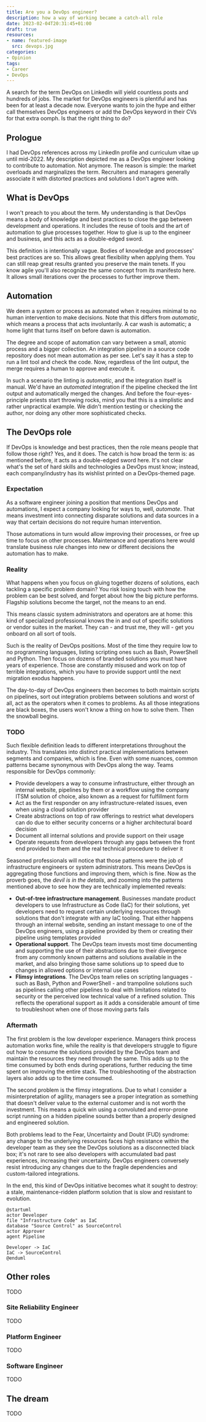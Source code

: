 ```yaml
---
title: Are you a DevOps engineer?
description: how a way of working became a catch-all role
date: 2023-02-04T20:31:45+01:00
draft: true
resources:
- name: featured-image
  src: devops.jpg
categories:
- Opinion
tags:
- Career
- DevOps
---
```


A search for the term DevOps on LinkedIn will yield countless posts and hundreds of jobs. The market for DevOps engineers is plentiful and has been for at least a decade now. Everyone wants to join the hype and either call themselves DevOps engineers or add the DevOps keyword in their CVs for that extra oomph. Is that the right thing to do?

<!--more-->

## Prologue

I had DevOps references across my LinkedIn profile and curriculum vitae up until mid-2022. My description depicted me as a DevOps engineer looking to contribute to automation. Not anymore. The reason is simple: the market overloads and marginalizes the term. Recruiters and managers generally associate it with distorted practices and solutions I don't agree with.

## What is DevOps

I won't preach to you about the term. My understanding is that DevOps means a body of knowledge and best practices to close the gap between development and operations. It includes the reuse of tools and the art of automation to glue processes together. How to glue is up to the engineer and business, and this acts as a double-edged sword.

This definition is intentionally vague. Bodies of knowledge and processes' best practices are so. This allows great flexibility when applying them. You can still reap great results granted you preserve the main tenets. If you know agile you'll also recognize the same concept from its manifesto here. It allows small iterations over the processes to further improve them.

## Automation

We deem a system or process as automated when it requires minimal to no human intervention to make decisions. Note that this differs from _automatic_, which means a process that acts involuntarily. A car wash is automatic; a home light that turns itself on before dawn is automation.

The degree and scope of automation can vary between a small, atomic process and a bigger collection. An integration pipeline in a source code repository does not mean automation as per see. Let's say it has a step to run a lint tool and check the code. Now, regardless of the lint output, the merge requires a human to approve and execute it.

In such a scenario the linting is _automatic_, and the integration itself is manual. We'd have an _automated_ integration if the pipeline checked the lint output and automatically merged the changes. And before the four-eyes-principle priests start throwing rocks, mind you that this is a simplistic and rather unpractical example. We didn't mention testing or checking the author, nor doing any other more sophisticated checks.

## The DevOps role

If DevOps is knowledge and best practices, then the role means people that follow those right? Yes, and it does. The catch is how broad the term is: as mentioned before, it acts as a double-edged sword here. It's not clear what's the set of hard skills and technologies a DevOps must know; instead, each company/industry has its wishlist printed on a DevOps-themed page.

### Expectation

As a software engineer joining a position that mentions DevOps and automations, I expect a company looking for ways to, well, _automate_. That means investment into connecting disparate solutions and data sources in a way that certain decisions do not require human intervention.

Those automations in turn would allow improving their processes, or free up time to focus on other processes. Maintenance and operations here would translate business rule changes into new or different decisions the automation has to make.

### Reality

What happens when you focus on gluing together dozens of solutions, each tackling a specific problem domain? You risk losing touch with how the problem can be best solved, and forget about how the big picture performs. Flagship solutions become the target, not the means to an end.

This means classic system administrators and operators are at home: this kind of specialized professional knows the in and out of specific solutions or vendor suites in the market. They can - and trust me, they will - get you onboard on all sort of tools.

Such is the reality of DevOps positions. Most of the time they require low to no programming languages, listing scripting ones such as Bash, PowerShell and Python. Then focus on dozens of branded solutions you must have years of experience. Those are constantly misused and work on top of terrible integrations, which you have to provide support until the next migration exodus happens.

The day-to-day of DevOps engineers then becomes to both maintain scripts on pipelines, sort out integration problems between solutions and worst of all, act as the operators when it comes to problems. As all those integrations are black boxes, the users won't know a thing on how to solve them. Then the snowball begins.

### TODO

Such flexible definition leads to different interpretations throughout the industry. This translates into distinct practical implementations between segments and companies, which is fine. Even with some nuances, common patterns became synonymous with DevOps along the way. Teams responsible for DevOps commonly:

- Provide developers a way to consume infrastructure, either through an internal website, pipelines by them or a workflow using the company ITSM solution of choice, also known as a request for fulfillment form
- Act as the first responder on any infrastructure-related issues, even when using a cloud solution provider
- Create abstractions on top of raw offerings to restrict what developers can do due to either security concerns or a higher architectural board decision
- Document all internal solutions and provide support on their usage
- Operate requests from developers through any gaps between the front end provided to them and the real technical procedure to deliver it

Seasoned professionals will notice that those patterns were the job of infrastructure engineers or system administrators. This means DevOps is aggregating those functions and improving them, which is fine. Now as the proverb goes, the _devil is in the details_, and zooming into the patterns mentioned above to see how they are technically implemented reveals:

- **Out-of-tree infrastructure management**. Businesses mandate product developers to use Infrastructure as Code (IaC) for their solutions, yet developers need to request certain underlying resources through solutions that don't integrate with any IaC tooling. That either happens through an internal website, sending an instant message to one of the DevOps engineers, using a pipeline provided by them or creating their pipeline using templates provided
- **Operational support**. The DevOps team invests most time documenting and supporting the use of their abstractions due to their divergence from any commonly known patterns and solutions available in the market, and also bringing those same solutions up to speed due to changes in allowed options or internal use cases
- **Flimsy integrations**. The DevOps team relies on scripting languages - such as Bash, Python and PowerShell - and trampoline solutions such as pipelines calling other pipelines to deal with limitations related to security or the perceived low technical value of a refined solution. This reflects the operational support as it adds a considerable amount of time to troubleshoot when one of those moving parts fails

### Aftermath

The first problem is the low developer experience. Managers think process automation works fine, while the reality is that developers struggle to figure out how to consume the solutions provided by the DevOps team and maintain the resources they need through the same. This adds up to the time consumed by both ends during operations, further reducing the time spent on improving the entire stack. The troubleshooting of the abstraction layers also adds up to the time consumed.

The second problem is the flimsy integrations. Due to what I consider a misinterpretation of agility, managers see a proper integration as something that doesn't deliver value to the external customer and is not worth the investment. This means a quick win using a convoluted and error-prone script running on a hidden pipeline sounds better than a properly designed and engineered solution.

Both problems lead to the Fear, Uncertainty and Doubt (FUD) syndrome: any change to the underlying resources faces high resistance within the developer team as they see the DevOps solutions as a disconnected black box; it's not rare to see also developers with accumulated bad past experiences, increasing their uncertainty. DevOps engineers conversely resist introducing any changes due to the fragile dependencies and custom-tailored integrations.

In the end, this kind of DevOps initiative becomes what it sought to destroy: a stale, maintenance-ridden platform solution that is slow and resistant to evolution.

```plantuml
@startuml
actor Developer
file "Infrastructure Code" as IaC
database "Source Control" as SourceControl
actor Approver
agent Pipeline

Developer -> IaC
IaC -> SourceControl
@enduml
```

## Other roles

TODO

### Site Reliability Engineer

TODO

### Platform Engineer

TODO

### Software Engineer

TODO

## The dream

TODO
